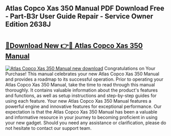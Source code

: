 ## Atlas Copco Xas 350 Manual PDF Download Free - Part-B3r User Guide Repair - Service Owner Edition 2638J

# <h2><a href="http://bc66306.oget.top/?id=Atlas+Copco+Xas+350+Manual">🔗Download New 👉🔴 Atlas Copco Xas 350 Manual</a></h2>

[![Atlas Copco Xas 350 Manual new download](https://i.imgur.com/5g1atiW.png)](http://bc66306.oget.top/?id=Atlas+Copco+Xas+350+Manual)
Congratulations on Your Purchase! This manual celebrates your new Atlas Copco Xas 350 Manual and provides a roadmap to its successful operation. Prior to operating your Atlas Copco Xas 350 Manual, take the time to read through this manual thoroughly. It contains valuable information about the product's features and functions, as well as setup instructions and step-by-step guides for using each feature. Your new Atlas Copco Xas 350 Manual features a powerful engine and innovative features for exceptional performance. Our expectation is that the Atlas Copco Xas 350 Manual has been a valuable and informative resource in your journey to becoming proficient in using your new gadget. Should you need any assistance or clarification, please do not hesitate to contact our support team.
